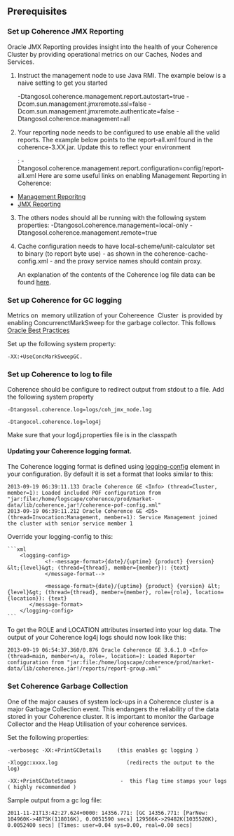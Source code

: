 ## Prerequisites

### Set up Coherence JMX Reporting 

Oracle JMX Reporting provides insight into the health of your Coherence Cluster by providing operational metrics on our Caches, Nodes and Services. 

1. Instruct the management node to use Java RMI. The example below is a naive setting to get you started

  	-Dtangosol.coherence.management.report.autostart=true
	 -Dcom.sun.management.jmxremote.ssl=false
	 -Dcom.sun.management.jmxremote.authenticate=false
	 -Dtangosol.coherence.management=all

2. Your reporting node needs to be configured to use enable all the valid reports. The example below points to the report-all.xml found in the coherence-3.XX.jar. Update this to reflect your environment

	: -Dtangosol.coherence.management.report.configuration=config/report-all.xml
Here are some useful links on enabling Management Reporting in Coherence:

 * [Management Reporitng](http://docs.oracle.com/cd/E18686_01/coh.37/e18682/intro.htm#CEGGICFE)
 * [JMX Reporting](http://docs.oracle.com/cd/E18686_01/coh.37/e18682/reporter.htm#CHDECBIE)

3. The others nodes should all be running with the following system properties: -Dtangosol.coherence.management=local-only -Dtangosol.coherence.management.remote=true
 
4. Cache configuration needs to have local-scheme/unit-calculator set to binary (to report byte use) - as shown in the coherence-cache-config.xml - and the proxy service names should contain proxy.

	An explanation of the contents of the Coherence log file data can be found [here](http://coherence.oracle.com/display/COH35UG/Analyzing+Reporter+Content).


### Set up Coherence for GC logging

Metrics on  memory utilization of your Cohereence  Cluster  is provided by enabling ConcurrenctMarkSweep for the garbage collector. This follows [Oracle Best Practices](http://coherence.oracle.com/display/COH35UG/Best+Practices#BestPractices-HeapSizeConsiderations)

Set up the following system property:

	-XX:+UseConcMarkSweepGC.

### Set up Coherence to log to file 

Coherence should be configure to redirect output from stdout to a file. Add the following system property

	-Dtangosol.coherence.log=logs/coh_jmx_node.log 

	-Dtangocol.coherence.log=log4j 

Make sure that your log4j.properties file is in the classpath

#### Updating your Coherence logging format. 

The Coherence logging format is defined using [logging-config](http://coherence.oracle.com/display/COH35UG/logging-config) element in your configuration. By default it is set a format that looks similar to this:

	2013-09-19 06:39:11.133 Oracle Coherence GE <Info> (thread=Cluster, member=1): Loaded included POF configuration from "jar:file:/home/logscape/coherence/prod/market-data/lib/coherence.jar!/coherence-pof-config.xml"
	2013-09-19 06:39:11.212 Oracle Coherence GE <D5> (thread=Invocation:Management, member=1): Service Management joined the cluster with senior service member 1

Override your logging-config to this:

	```xml
        <logging-config>
                <!--message-format>{date}/{uptime} {product} {version} &lt;{level}&gt; (thread={thread}, member={member}): {text}
                </message-format-->

                <message-format>{date}/{uptime} {product} {version} &lt;{level}&gt; (thread={thread}, member={member}, role={role}, location={location}): {text}
           </message-format>
        </logging-config>
	```

To get the ROLE and LOCATION attributes inserted into your log data. The output of your Coherence log4j logs should now look like this:


	2013-09-19 06:54:37.360/0.876 Oracle Coherence GE 3.6.1.0 <Info> (thread=main, member=n/a, role=, location=): Loaded Reporter configuration from "jar:file:/home/logscape/coherence/prod/market-data/lib/coherence.jar!/reports/report-group.xml"

### Set Coherence Garbage Collection

One of the major causes of system lock-ups in a Coherence cluster is a major Garbage Collection event. This endangers the 
reliability of the data stored in your Coherence cluster. It is important to monitor the Garbage Collector and the Heap Utilisation of your 
coherence services.

Set the following properties:

	-verbosegc -XX:+PrintGCDetails     (this enables gc logging )

	-Xloggc:xxxx.log                      (redirects the output to the log)

	-XX:+PrintGCDateStamps              -  this flag time stamps your logs ( highly recommended )

Sample output from a gc log file:

	2011-11-21T13:42:27.624+0000: 14356.771: [GC 14356.771: [ParNew: 104960K->4875K(118016K), 0.0051590 secs] 129566K->29482K(1035520K), 0.0052400 secs] [Times: user=0.04 sys=0.00, real=0.00 secs]

